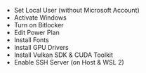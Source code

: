 - Set Local User (without Microsoft Account)
- Activate Windows
- Turn on Bitlocker
- Edit Power Plan
- Install Fonts
- Install GPU Drivers
- Install Vulkan SDK & CUDA Toolkit
- Enable SSH Server (on Host & WSL 2)
